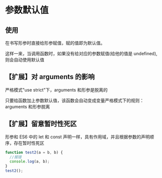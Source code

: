 # 参数默认值

## 使用

在书写形参时直接给形参赋值，赋的值即为默认值。

这样一来，当调用函数时，如果没有给对应的参数赋值(给他的值是 undefined),则会自动使用默认值

## 【扩展】对 arguments 的影响

严格模式"use strict"下，arguments 和形参是脱离的

只要给函数加上参数默认值，该函数会自动变成变量严格模式下的规则：arguments 和形参脱离

## 【扩展】留意暂时性死区

形参和 ES6 中的 let 和 const 声明一样，具有作用域，并且根据参数的声明顺序，存在暂时性死区

```js
function test2(a = b, b) {
  //报错
  console.log(a, b);
}
test2();
```

